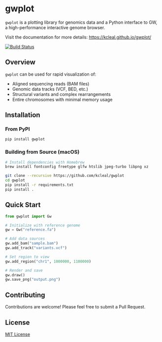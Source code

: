 # gwplot

`gwplot` is a plotting library for genomics data and a Python interface to GW, a high-performance interactive genome browser.

Visit the documentation for more details:  https://kcleal.github.io/gwplot/

[![Build Status](https://github.com/kcleal/gwplot/actions/workflows/build.yml/badge.svg)](https://github.com/kcleal/gwplot/actions)

## Overview

`gwplot` can be used for rapid visualization of:

- Aligned sequencing reads (BAM files)
- Genomic data tracks (VCF, BED, etc.)
- Structural variants and complex rearrangements
- Entire chromosomes with minimal memory usage


## Installation

### From PyPI

```bash
pip install gwplot
```

### Building from Source (macOS)

```bash
# Install dependencies with Homebrew
brew install fontconfig freetype glfw htslib jpeg-turbo libpng xz

git clone --recursive https://github.com/kcleal/gwplot
cd gwplot
pip install -r requirements.txt
pip install .
```

## Quick Start

```python
from gwplot import Gw

# Initialize with reference genome
gw = Gw("reference.fa")

# Add data sources
gw.add_bam("sample.bam")
gw.add_track("variants.vcf")

# Set region to view
gw.add_region("chr1", 1000000, 1100000)

# Render and save
gw.draw()
gw.save_png("output.png")
```

## Contributing

Contributions are welcome! Please feel free to submit a Pull Request.

## License

[MIT License](LICENSE)
